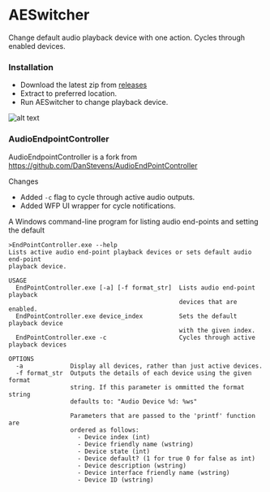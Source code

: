 # AESwitcher

Change default audio playback device with one action. Cycles through enabled devices.

### Installation

- Download the latest zip from [releases](https://github.com/unagi-dev/audio-endpoint-switcher/releases)
- Extract to preferred location.
- Run AESwitcher to change playback device.

![alt text](https://raw.githubusercontent.com/unagi-dev/AudioEndPointController/master/AESwitcher/AESwitcher.gif "AESwitcher")


### AudioEndpointController

AudioEndpointController is a fork from https://github.com/DanStevens/AudioEndPointController

Changes
- Added `-c` flag to cycle through active audio outputs.
- Added WFP UI wrapper for cycle notifications. 

A Windows command-line program for listing audio end-points and setting the default

	>EndPointController.exe --help
	Lists active audio end-point playback devices or sets default audio end-point
	playback device.

	USAGE
	  EndPointController.exe [-a] [-f format_str]  Lists audio end-point playback
												   devices that are enabled.
	  EndPointController.exe device_index          Sets the default playback device
												   with the given index.
	  EndPointController.exe -c                    Cycles through active playback devices

	OPTIONS
	  -a             Display all devices, rather than just active devices.
	  -f format_str  Outputs the details of each device using the given format
					 string. If this parameter is ommitted the format string
					 defaults to: "Audio Device %d: %ws"

					 Parameters that are passed to the 'printf' function are
					 ordered as follows:
					   - Device index (int)
					   - Device friendly name (wstring)
					   - Device state (int)
					   - Device default? (1 for true 0 for false as int)
					   - Device description (wstring)
					   - Device interface friendly name (wstring)
					   - Device ID (wstring)